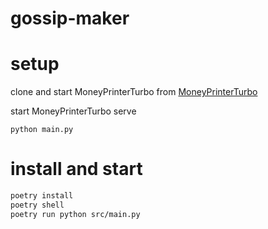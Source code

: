 # gossip-maker

# setup

clone and start MoneyPrinterTurbo from [MoneyPrinterTurbo](https://github.com/harry0703/MoneyPrinterTurbo)


start MoneyPrinterTurbo serve
```
python main.py
```

# install and start
```sh
poetry install
poetry shell
poetry run python src/main.py
```
